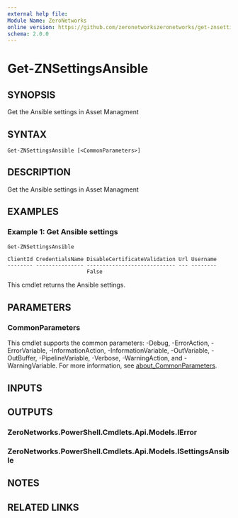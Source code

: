 ```yaml
---
external help file:
Module Name: ZeroNetworks
online version: https://github.com/zeronetworkszeronetworks/get-znsettingsansible
schema: 2.0.0
---
```


# Get-ZNSettingsAnsible

## SYNOPSIS
Get the Ansible settings in Asset Managment

## SYNTAX

```
Get-ZNSettingsAnsible [<CommonParameters>]
```

## DESCRIPTION
Get the Ansible settings in Asset Managment

## EXAMPLES

### Example 1: Get Ansible settings
```powershell
Get-ZNSettingsAnsible
```

```output
ClientId CredentialsName DisableCertificateValidation Url Username
-------- --------------- ---------------------------- --- --------
                         False                            
```

This cmdlet returns the Ansible settings.

## PARAMETERS

### CommonParameters
This cmdlet supports the common parameters: -Debug, -ErrorAction, -ErrorVariable, -InformationAction, -InformationVariable, -OutVariable, -OutBuffer, -PipelineVariable, -Verbose, -WarningAction, and -WarningVariable. For more information, see [about_CommonParameters](http://go.microsoft.com/fwlink/?LinkID=113216).

## INPUTS

## OUTPUTS

### ZeroNetworks.PowerShell.Cmdlets.Api.Models.IError

### ZeroNetworks.PowerShell.Cmdlets.Api.Models.ISettingsAnsible

## NOTES

## RELATED LINKS

